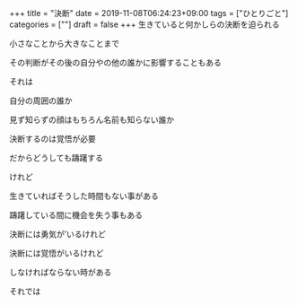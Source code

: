 +++
title = "決断"
date = 2019-11-08T06:24:23+09:00
tags = ["ひとりごと"]
categories = [""]
draft = false
+++
生きていると何かしらの決断を迫られる

小さなことから大きなことまで

その判断がその後の自分やの他の誰かに影響することもある

それは

自分の周囲の誰か

見ず知らずの顔はもちろん名前も知らない誰か

決断するのは覚悟が必要

だからどうしても躊躇する

けれど

生きていればそうした時間もない事がある

躊躇している間に機会を失う事もある

決断には勇気が’いるけれど

決断には覚悟がいるけれど

しなければならない時がある

それでは
